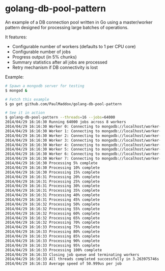 golang-db-pool-pattern
======================

An example of a DB connection pool written in Go using a master/worker pattern designed for processing large batches of operations.

It features:

 * Configurable number of workers (defaults to 1 per CPU core)
 * Configurable number of jobs
 * Progress output (in 5% chunks)
 * Summary statistics after all jobs are processed
 * Retry mechanism if DB connectivity is lost


Example: 
```bash
# Spawn a mongodb server for testing
$ mongod &

# Fetch this example
$ go get github.com/PaulMaddox/golang-db-pool-pattern

# See it in action
$ golang-db-pool-pattern --threads=16 --jobs=64000
2014/04/29 16:16:30 Running 64000 jobs across 8 workers
2014/04/29 16:16:30 Worker 0: Connecting to mongodb://localhost/worker-test
2014/04/29 16:16:30 Worker 1: Connecting to mongodb://localhost/worker-test
2014/04/29 16:16:30 Worker 2: Connecting to mongodb://localhost/worker-test
2014/04/29 16:16:30 Worker 3: Connecting to mongodb://localhost/worker-test
2014/04/29 16:16:30 Worker 4: Connecting to mongodb://localhost/worker-test
2014/04/29 16:16:30 Worker 5: Connecting to mongodb://localhost/worker-test
2014/04/29 16:16:30 Worker 6: Connecting to mongodb://localhost/worker-test
2014/04/29 16:16:30 Worker 7: Connecting to mongodb://localhost/worker-test
2014/04/29 16:16:30 Processing 5% complete
2014/04/29 16:16:30 Processing 10% complete
2014/04/29 16:16:30 Processing 15% complete
2014/04/29 16:16:31 Processing 20% complete
2014/04/29 16:16:31 Processing 25% complete
2014/04/29 16:16:31 Processing 30% complete
2014/04/29 16:16:31 Processing 35% complete
2014/04/29 16:16:31 Processing 40% complete
2014/04/29 16:16:31 Processing 45% complete
2014/04/29 16:16:32 Processing 50% complete
2014/04/29 16:16:32 Processing 55% complete
2014/04/29 16:16:32 Processing 60% complete
2014/04/29 16:16:32 Processing 65% complete
2014/04/29 16:16:32 Processing 70% complete
2014/04/29 16:16:33 Processing 75% complete
2014/04/29 16:16:33 Processing 80% complete
2014/04/29 16:16:33 Processing 85% complete
2014/04/29 16:16:33 Processing 90% complete
2014/04/29 16:16:33 Processing 95% complete
2014/04/29 16:16:33 Processing 100% complete
2014/04/29 16:16:33 Closing job queue and terminating workers
2014/04/29 16:16:33 All threads completed successfully in 3.263975746s
2014/04/29 16:16:33 Average speed of 50.999us per job
```
